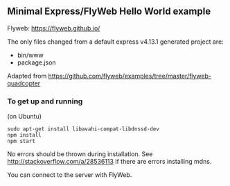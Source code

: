 ## Minimal Express/FlyWeb Hello World example

Flyweb: https://flyweb.github.io/

The only files changed from a default express v4.13.1 generated project are:
- bin/www
- package.json

Adapted from https://github.com/flyweb/examples/tree/master/flyweb-quadcopter

### To get up and running

(on Ubuntu)

```
sudo apt-get install libavahi-compat-libdnssd-dev
npm install
npm start

```

No errors should be thrown during installation. See http://stackoverflow.com/a/28536113 if there are errors installing mdns.

You can connect to the server with FlyWeb. 
